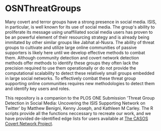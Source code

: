 # OSNThreatGroups
Many covert and terror groups have a strong presence in social media.  ISIS, in particular, is well known for its use of social media.  The group's ability to proliferate its message using unaffiliated social media users has proven to be an powerful element of their resourcing strategy and is already being immitated by other similar groups like Jabhat al-Nusra.  The ability of threat groups to cultivate and utilize large online communities of passive supporters is likely here until we develop effective methods to combat them.  Although community detection and covert network detection methods offer methods to identify these groups they often lack the precision required to use them operationally or do not provide the computational scalability to detect these relatively small groups embedded in large social networks.  To effectively combat these threat group supporting online communities requires new methodologies to detect them and identify key users and roles.  

This repository is a companion to the PLOS ONE Submission 'Threat Group Detection in Social Media: Uncovering the ISIS Supporting Network on Twitter' by Matthew Benigni, Kenny Joseph, and Kathleen M Carley. The R scripts provide all the functions neccessary to recreate our work, and we have provided de-identified edge lists for users available at [The CASOS Covert Network Project](http://www.casos.cs.cmu.edu/projects/project.php?ID=86&Name=Tracking%20Covert%20Groups%20on%20Twitter).
